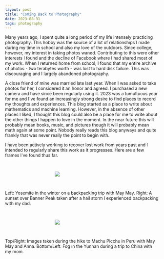 ```yaml
---
layout: post
title: "Coming Back to Photography"
date: 2023-08-31
tags: photography
---
```


Many years ago, I spent quite a long period of my life intensely practicing photography. This hobby was the source of a lot of relationships I made during my time in school and also my love of the outdoors. Since college, however, my interest in taking photos waned. Contributing to this were other interests I found and the decline of Facebook where I had shared most of my work. When I returned home from school, I found that my entire archive of photos - two terabytes worth - was lost to hard disk failure. This was discouraging and I largely abandoned photography.

A close friend of mine was married late last year. When I was asked to take photos for her, I considered it an honor and agreed. I purchased a new camera and have since been regularly using it. 2023 was a tumultuous year for me and I've found an increasingly strong desire to find places to record my thoughts and experiences. This blog started as a place to write about mathematics and machine learning. However, in the absence of other places I liked, I thought this blog could also be a place for me to write about the other things I happen to love in the moment. In the near future this will probably mean books, music, and pictures though it will probably mean math again at some point. Nobody really reads this blog anyways and quite frankly that was never really the point to begin with.

I have been actively working to recover lost work from years past and I intended to regularly share this work as it progresses. Here are a few frames I've found thus far.

<br>
<p align="center">
<img style="max-width: 1024px; margin: 0 0 0 -162px;" src="https://drive.google.com/uc?id=1h5PbFCEpfU0REYe8LeWLH1MVNa23YQlX">
</p>
<br>

Left: Yosemite in the winter on a backpacking trip with May May. Right: A sunset over Banner Peak taken after a hail storm I experienced backpacking with my dad.

<br>
<p align="center">
<img style="max-width: 1024px; margin: 0 0 0 -162px;" src="https://drive.google.com/uc?id=1h8-6h5UctZR62aYut-axVteEW7VEMYzI">
</p>
<br>

Top/Right: Images taken during the hike to Machu Picchu in Peru with May May and Anna. Bottom/Left: Fog in the Yunnan during a trip to China with my mom.
